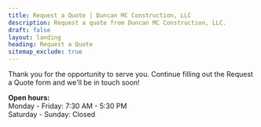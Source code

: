 ```yaml
---
title: Request a Quote | Duncan MC Construction, LLC
description: Request a quote from Duncan MC Construction, LLC.
draft: false
layout: landing
heading: Request a Quote
sitemap_exclude: true
---
```


Thank you for the opportunity to serve you. Continue filling out the Request a Quote form and we'll be in touch soon!

**Open hours:** <br>
Monday - Friday: 7:30 AM - 5:30 PM <br>
Saturday - Sunday: Closed